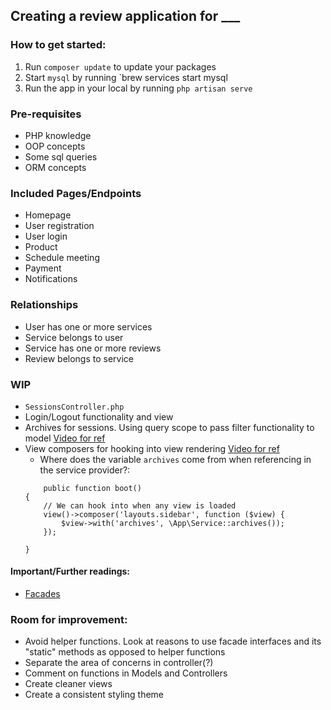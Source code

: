 ## Creating a review application for ___

### How to get started:
1. Run `composer update` to update your packages
2. Start `mysql` by running `brew services start mysql
3. Run the app in your local by running `php artisan serve`

### Pre-requisites
- PHP knowledge
- OOP concepts
- Some sql queries
- ORM concepts

### Included Pages/Endpoints
- Homepage
- User registration
- User login
- Product
- Schedule meeting
- Payment
- Notifications

### Relationships
- User has one or more services
- Service belongs to user
- Service has one or more reviews
- Review belongs to service

### WIP
- `SessionsController.php`
- Login/Logout functionality and view
- Archives for sessions. Using query scope to pass filter functionality to model [Video for ref](https://laracasts.com/series/laravel-from-scratch-2017/episodes/20)
- View composers for hooking into view rendering [Video for ref](https://laracasts.com/series/laravel-from-scratch-2017/episodes/21)
    - Where does the variable `archives` come from when referencing in the service provider?:
    ```
        public function boot()
    {
        // We can hook into when any view is loaded
        view()->composer('layouts.sidebar', function ($view) {
            $view->with('archives', \App\Service::archives());
        });

    }
    ```

#### Important/Further readings:
- [Facades](https://laravel.com/docs/5.7/facades)

### Room for improvement:
- Avoid helper functions. Look at reasons to use facade interfaces and its "static" methods as opposed to helper functions
- Separate the area of concerns in controller(?)
- Comment on functions in Models and Controllers
- Create cleaner views
- Create a consistent styling theme


